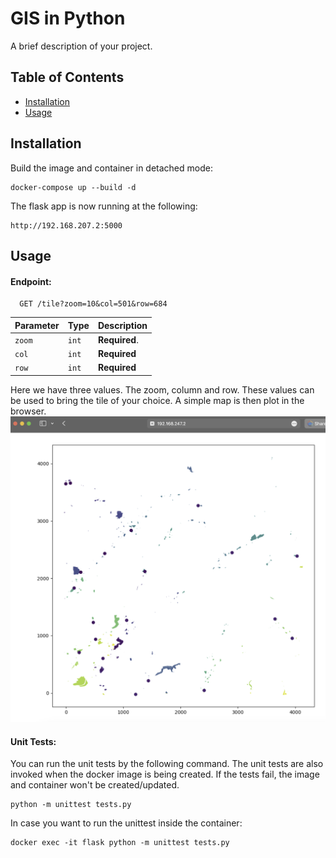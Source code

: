 # GIS in Python

A brief description of your project.

## Table of Contents

- [Installation](#installation)
- [Usage](#usage)

## Installation

Build the image and container in detached mode:
```
docker-compose up --build -d
```
The flask app is now running at the following:
```
http://192.168.207.2:5000
```

## Usage

#### Endpoint:

```
  GET /tile?zoom=10&col=501&row=684
```

| Parameter | Type     | Description                |
| :-------- | :------- | :------------------------- |
| `zoom` | `int` | **Required**. |
|  `col` | `int` | **Required**       | 
|  `row` | `int` | **Required**       |    

Here we have three values. The zoom, column and row. These values can be used to bring the tile of your choice. A simple map is then plot in the browser.
![Sample Tile](static/sample.png)

#### Unit Tests:
You can run the unit tests by the following command. The unit tests are also invoked when the docker image is being created. If the tests fail, the image and container won't be created/updated.

```
python -m unittest tests.py
```
In case you want to run the unittest inside the container:

```
docker exec -it flask python -m unittest tests.py
```


